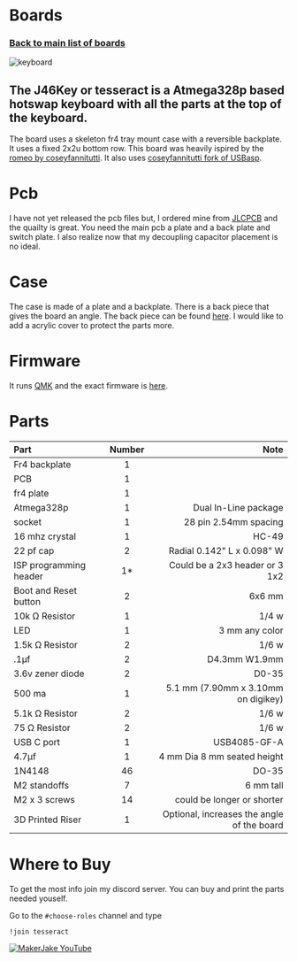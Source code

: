 # Boards
### [Back to main list of boards](https://github.com/MakerJake01/MakerJakes-keyboards) 
![keyboard](https://i.imgur.com/pU88dbZ.jpg)
## The J46Key or tesseract is a Atmega328p based hotswap keyboard with all the parts at the top of the keyboard. 
The board uses a skeleton fr4 tray mount case with a reversible backplate. It uses a fixed 2x2u bottom row. This board was heavily ispired by the [romeo by coseyfannitutti](https://github.com/coseyfannitutti/romeo). It also uses [coseyfannitutti fork of USBasp](https://github.com/coseyfannitutti/USBaspLoader/tree/atmega328p).

# Pcb
I have not yet released the pcb files but, I ordered mine from [JLCPCB](https://jlcpcb.com) and the quailty is great. You need the main pcb a plate and a back plate and switch plate. I also realize now that my decoupling capacitor placement is no ideal.

# Case
The case is made of a plate and a backplate. There is a back piece that gives the board an angle. The back piece can be found [here](). I would like to add a acrylic cover to protect the parts more. 

# Firmware 
It runs [QMK](https://qmk.fm) and the exact firmware is [here](). 

# Parts
| Part        | Number      | Note |
| :---        |    :----:   |          ---: |
| Fr4 backplate   | 1           |  |
| PCB | 1 | |
| fr4 plate | 1 | |
| Atmega328p | 1 | Dual In-Line package |
| socket | 1 | 28 pin 2.54mm spacing |
| 16 mhz crystal | 1 | HC-49 |
| 22 pf cap | 2 | Radial 0.142" L x 0.098" W |
| ISP programming header | 1* | Could be a 2x3 header or 3 1x2 |
| Boot and Reset button | 2 | 6x6 mm |
| 10k Ω Resistor | 1 | 1/4 w |
| LED | 1 | 3 mm any color |
| 1.5k Ω Resistor | 2 | 1/6 w |
| .1µf | 2 | D4.3mm W1.9mm |
| 3.6v zener diode | 2 | D0-35 |
| 500 ma | 1 | 5.1 mm (7.90mm x 3.10mm on digikey) |
| 5.1k Ω Resistor | 2 | 1/6 w |
| 75 Ω Resistor | 2 | 1/6 w |
| USB C port | 1 | USB4085-GF-A |
| 4.7µf | 1 | 4 mm Dia 8 mm seated height |
| 1N4148 | 46 | DO-35 |
| M2 standoffs | 7 | 6 mm tall | 
| M2 x 3 screws | 14 | could be longer or shorter |;
| 3D Printed Riser | 1 | Optional, increases the angle of the board |

# Where to Buy 
To get the most info join my discord server. You can buy and print the parts needed youself. 

Go to the `#choose-roles` channel and type 
~~~
!join tesseract
~~~

[![MakerJake YouTube](https://img.shields.io/badge/Discord-5865F2?style=for-the-badge&logo=discord&logoColor=white)](https://discord.gg/ktUDJ3w) 